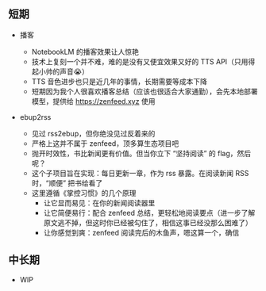 ## 短期
* 播客
  * NotebookLM 的播客效果让人惊艳
  * 技术上复刻一个并不难，难的是没有又便宜效果又好的 TTS API（只用得起小帅的声音😭）
  * TTS 音色进步也只是近几年的事情，长期需要等成本下降
  * 短期因为我个人很喜欢播客总结（应该也很适合大家通勤），会先本地部署模型，提供给 https://zenfeed.xyz 使用

* ebup2rss
  * 见过 rss2ebup，但你绝没见过反着来的
  * 严格上这并不属于 zenfeed，顶多算生态项目吧
  * 抛开时效性，书比新闻更有价值。但当你立下 “坚持阅读” 的 flag，然后呢？
  * 这个子项目旨在实现：每日更新一章，作为 rss 暴露。在阅读新闻 RSS 时，“顺便” 把书给看了
  * 这里遵循《掌控习惯》的几个原理
    * 让它显而易见：在你的新闻阅读器里
    * 让它简便易行：配合 zenfeed 总结，更轻松地阅读要点（进一步了解原文逃不掉，但这时你已经被勾住了，相信这事已经没那么困难了）
    * 让你感觉到爽：zenfeed 阅读完后的木鱼声，嗯这算一个，确信

## 中长期
* WIP
